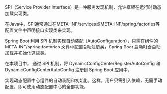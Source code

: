 SPI（Service Provider Interface）是一种服务发现机制，允许框架在运行时动态加载实现类。

在Java中，SPI通常通过在META-INF/services或META-INF/spring.factories等配置文件中声明接口实现类来实现。

Spring Boot 利用 SPI 机制实现自动装配（AutoConfiguration），只需在组件的 META-INF/spring.factories 文件中配置自动注册类，Spring Boot 启动时会自动加载并初始化这些类。

在本项目中， 通过 SPI 机制，将 DynamicConfigCenterRegisterAutoConfig 和 DynamicConfigCenterAutoConfig 注册到 Spring Boot 应用中，

实现动态配置中心组件的自动装配和初始化。这样，用户只需引入依赖，无需手动配置，即可使用动态配置中心的全部功能。